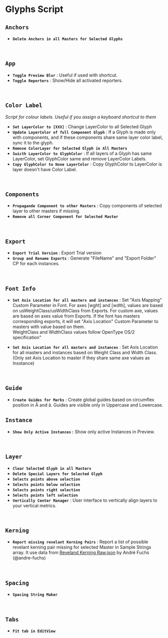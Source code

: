 # Glyphs Script

## `Anchors`
* **`Delete Anchors in all Masters for Selected Glyphs`**

<br>

## `App`
* **`Toggle Preview Blur`** : Useful if used with shortcut.
* **`Toggle Reporters`** : Show/Hide all activated reporters.

<br>

## `Color Label`
*Script for colour labels. Useful if you assign a keyboard shortcut to them*

* **`Set LayerColor to [XXX]`** : Change LayerColor to all Selected Glyph
* **`Update LayerColor of full Component Glyph`** : If a Glyph is made only with components, and if these components share same layer color label, sync it to the glyph.
* **`Remove ColorLayer for Selected Glyph in All Masters`**
* **`Swicth LayerColor to GlyphColor`** : If all layers of a Glyph has same LayerColor, set GlyphColor same and remove LayerColor Labels.
* **`Copy GlyphColor to None LayerColor`** : Copy GlyphColor to LayerColor is layer doesn't have Color Label.

<br>

## `Components`
* **`Propagande Component to other Masters`** : Copy components of selected layer to other masters if missing.
* **`Remove all Corner Component for Selected Master`**

<br>

## `Export`
* **`Export Trial Version`** : Export Trial version 
* **`Group and Rename Exports`** : Generate "FileName" and "Export Folder" CP for each instances.

<br>

## `Font Info`
* **`Set Axis Location for all masters and instances`** : Set "Axis Mapping" Custom Parameter in Font. For axes [wght] and [wdth], values are based on usWeightClass/usWidthClass from Exports. For custom axe, values are based on axes value from Exports.
If the font has masters corresponding exports, it will set "Axis Location" Custom Parameter to masters with value based on them.  
WeightClass and WidthClass values follow OpenType OS/2 specification"  

* **`Set Axis Location for all masters and instances`** : Set Axis Location for all masters and instances based on Weight Class and Width Class. (Only set Axis Location to master if they share same axe values as Insstance)

<br>

## `Guide`
* **`Create Guides for Marks`** : Create global guides based on circumflex position in Â and â. Guides are visible only in Uppercase and Lowercase.

## `Instance`
* **`Show Only Active Instances` :** Show only active Instances in Preview.

<br>

## `Layer`
* **`Clear Selected Glyph in all Masters`**
* **`Delete Special Layers for Selected Glyph`**
* **`Selects points above selection`**
* **`Selects points below selection`**
* **`Selects points right selection`**
* **`Selects points left selection`**
* **`Vertically Center Manager`** : User interface to vertically align layers to your vertical metrics.

<br>

## `Kerning`
* **`Report missing revelant Kerning Pairs`** : Report a list of possible revelant kerning pair missing for selected Master in Sample Strings array.
It use data from [Reveland Kerning Raw.json](https://github.com/andre-fuchs/kerning-pairs/blob/master/result/relevant_kerning_raw.json) by André Fuchs (@andre-fuchs)

<br>

## `Spacing`
* **`Spacing String Maker`**

<br>

## `Tabs`
* **`Fit tab in EditView`**
